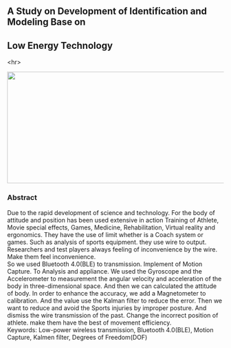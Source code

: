 <h2>A Study on Development of Identification and Modeling Base on</h2>
<h2>Low Energy Technology</h2>


&lt;hr&gt;


<img src='http://i5.minus.com/j01i1yEpby9cV.png' height='259px' width='608px'>

<h3>Abstract</h3>
Due to the rapid development of science and technology. For the body of attitude and position has been used extensive in action Training of Athlete, Movie special effects, Games, Medicine, Rehabilitation, Virtual reality and ergonomics. They have the use of limit whether is a Coach system or games. Such as analysis of sports equipment. they use wire to output.<br>
Researchers and test players always feeling of inconvenience by the wire. Make them feel inconvenience.<br>
So we used Bluetooth 4.0(BLE) to transmission. Implement of Motion Capture. To Analysis and appliance. We used the Gyroscope and the Accelerometer to measurement the angular velocity and acceleration of the body in three-dimensional space. And then we can calculated the attitude of body. In order to enhance the accuracy, we add a Magnetometer to calibration. And the value use the Kalman filter to reduce the error. Then we want to reduce and avoid the Sports injuries by improper posture. And dismiss the wire transmission of the past. Change the incorrect position of athlete. make them have the best of movement efficiency.<br>
Keywords: Low-power wireless transmission, Bluetooth 4.0(BLE), Motion Capture, Kalmen filter, Degrees of Freedom(DOF)